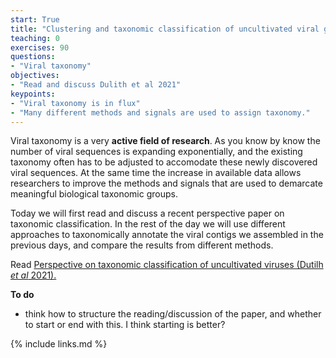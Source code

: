 ```yaml
---
start: True
title: "Clustering and taxonomic classification of uncultivated viral genomes"
teaching: 0
exercises: 90
questions:
- "Viral taxonomy"
objectives:
- "Read and discuss Dulith et al 2021"
keypoints:
- "Viral taxonomy is in flux"
- "Many different methods and signals are used to assign taxonomy."
---
```

Viral taxonomy is a very **active field of research**. As you know by know the number of viral sequences is expanding exponentially, and the existing taxonomy often has to be adjusted to accomodate these newly discovered viral sequences. At the same time the increase in available data allows researchers to improve the methods and signals that are used to demarcate meaningful biological taxonomic groups.

Today we will first read and discuss a recent perspective paper on taxonomic classification. In the rest of the day we will use different approaches to taxonomically annotate the viral contigs we assembled in the previous days, and compare the results from different methods.

Read [Perspective on taxonomic classification of uncultivated viruses (Dutilh *et al* 2021). ](https://www.sciencedirect.com/science/article/pii/S1879625721001334)

**To do**
- think how to structure the reading/discussion of the paper, and whether to start or end with this. I think starting is better?

{% include links.md %}
